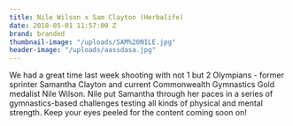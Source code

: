 ```yaml
---
title: Nile Wilson x Sam Clayton (Herbalife)
date: 2018-05-01 11:57:00 Z
brand: branded
thumbnail-image: "/uploads/SAM%20NILE.jpg"
header-image: "/uploads/aassdasa.jpg"
---
```


We had a great time last week shooting with not 1 but 2 Olympians - former sprinter Samantha Clayton and current Commonwealth Gymnastics Gold medalist Nile Wilson. Nile put Samantha through her paces in a series of gymnastics-based challenges testing all kinds of physical and mental strength. Keep your eyes peeled for the content coming soon on!